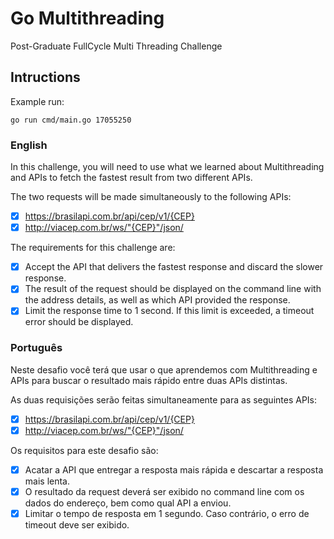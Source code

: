 # Go Multithreading
Post-Graduate FullCycle Multi Threading Challenge

## Intructions 
Example run:
```
go run cmd/main.go 17055250
```

### English
In this challenge, you will need to use what we learned about Multithreading and APIs to fetch the fastest result from two different APIs.

The two requests will be made simultaneously to the following APIs:
- [x] https://brasilapi.com.br/api/cep/v1/{CEP}
- [x] http://viacep.com.br/ws/"{CEP}"/json/

The requirements for this challenge are:
- [x] Accept the API that delivers the fastest response and discard the slower response.
- [x] The result of the request should be displayed on the command line with the address details, as well as which API provided the response.
- [x] Limit the response time to 1 second. If this limit is exceeded, a timeout error should be displayed.

### Português
Neste desafio você terá que usar o que aprendemos com Multithreading e APIs para buscar o resultado mais rápido entre duas APIs distintas.

As duas requisições serão feitas simultaneamente para as seguintes APIs:
- [x] https://brasilapi.com.br/api/cep/v1/{CEP}
- [x] http://viacep.com.br/ws/"{CEP}"/json/

Os requisitos para este desafio são:
- [x] Acatar a API que entregar a resposta mais rápida e descartar a resposta mais lenta.
- [x] O resultado da request deverá ser exibido no command line com os dados do endereço, bem como qual API a enviou.
- [x] Limitar o tempo de resposta em 1 segundo. Caso contrário, o erro de timeout deve ser exibido.